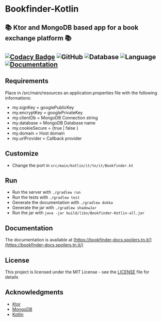 # Bookfinder-Kotlin
📚 Ktor and MongoDB based app for a book exchange platform 📚
---
[![Codacy Badge](https://app.codacy.com/project/badge/Grade/ca8a2340c844450cbb7aff0551045c21)](https://www.codacy.com/gh/Spoilers-TN/Bookfinder-Kotlin/dashboard?utm_source=github.com&amp;utm_medium=referral&amp;utm_content=Spoilers-TN/Bookfinder-Kotlin&amp;utm_campaign=Badge_Grade) ![GitHub](https://img.shields.io/github/license/Spoilers-TN/Bookfinder-Kotlin?color=green) ![Database](https://img.shields.io/badge/Database-MongoDB-Green) ![Language](https://img.shields.io/badge/Language-Kotlin-purple) [![Documentation](https://img.shields.io/badge/Documentation-Dokka-purple)](https://bookfinder-docs.spoilers.tn.it/)
---

## Requirements
Place in /src/main/resources an application.properties file with the following informations:
* my.signKey = googlePublicKey
* my.encryptKey = googlePrivateKey
* my.clientDb = MongoDB Connection string
* my.database = MongoDB Database name
* my.cookieSecure = {true | false }
* my.domain = Host domain
* my.urlProvider = Callback provider

## Customize
* Change the port in `src/main/kotlin/it/tn/it/Bookfinder.kt`

## Run
* Run the server with `./gradlew run`
* Run the tests with `./gradlew test`
* Generate the documentation with `./gradlew dokka`
* Generate the jar with `./gradlew shadowJar`
* Run the jar with `java -jar build/libs/Bookfinder-Kotlin-all.jar`

## Documentation
The documentation is available at [https://bookfinder-docs.spoilers.tn.it/](https://bookfinder-docs.spoilers.tn.it/)

## License
This project is licensed under the MIT License - see the [LICENSE](LICENSE) file for details

## Acknowledgments
* [Ktor](https://ktor.io/)
* [MongoDB](https://www.mongodb.com/)
* [Kotlin](https://kotlinlang.org/)
